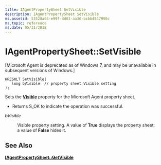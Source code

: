 ```yaml
---
title: IAgentPropertySheet SetVisible
description: IAgentPropertySheet SetVisible
ms.assetid: 53520a64-e99f-4d03-aa36-bcbb4547990c
ms.topic: reference
ms.date: 05/31/2018
---
```


# IAgentPropertySheet::SetVisible

\[Microsoft Agent is deprecated as of Windows 7, and may be unavailable in subsequent versions of Windows.\]

``` syntax
HRESULT SetVisible(
   long bVisible  // property sheet Visible setting 
);
```

Sets the [**Visible**](visible-property.md) property for the Microsoft Agent property sheet.

-   Returns S\_OK to indicate the operation was successful.

<dl> <dt>

<span id="bVisible"></span><span id="bvisible"></span><span id="BVISIBLE"></span>*bVisible*
</dt> <dd>

Visible property setting. A value of **True** displays the property sheet; a value of **False** hides it.

</dd> </dl>

## See Also

[**IAgentPropertySheet::GetVisible**](iagentpropertysheet--getvisible.md)


 

 




